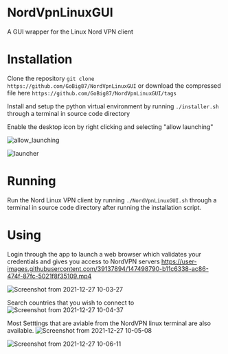 # NordVpnLinuxGUI
A GUI wrapper for the Linux Nord VPN client

# Installation
Clone the repository
```git clone https://github.com/GoBig87/NordVpnLinuxGUI```
or download the compressed file here
```https://github.com/GoBig87/NordVpnLinuxGUI/tags```

Install and setup the python virtual environment by running
```./installer.sh```
through a terminal in source code directory 

Enable the desktop icon by right clicking and selecting "allow launching"

![allow_launching](https://user-images.githubusercontent.com/39137894/147505498-494322a1-9429-4638-8e11-ab2ceeb46a7e.png)

![launcher](https://user-images.githubusercontent.com/39137894/147505506-05c71846-509f-4ecb-95af-606ccebcafb5.png)


# Running
Run the Nord Linux VPN client by running
```./NordVpnLinuxGUI.sh```
through a terminal in source code directory after running the installation script.

# Using
Login through the app to launch a web browser which validates your credentials and gives you access to NordVPN servers
https://user-images.githubusercontent.com/39137894/147498790-b11c6338-ac86-474f-87fc-5021f8f35109.mp4

![Screenshot from 2021-12-27 10-03-27](https://user-images.githubusercontent.com/39137894/147496843-a950e90c-da1f-4383-b486-5dd008bbb2f4.png)

Search countries that you wish to connect to
![Screenshot from 2021-12-27 10-04-37](https://user-images.githubusercontent.com/39137894/147496945-3843c19b-e97d-48de-a157-b741acb6f89b.png)

Most Setttings that are aviable from the NordVPN linux terminal are also available.
![Screenshot from 2021-12-27 10-05-08](https://user-images.githubusercontent.com/39137894/147496987-72d1f818-3cdd-4630-9049-1a3f390a8e1e.png)

![Screenshot from 2021-12-27 10-06-11](https://user-images.githubusercontent.com/39137894/147497000-849e862b-63a5-4068-a62a-79f3e0074aa0.png)
